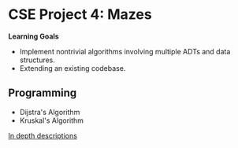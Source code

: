 # CSE Project 4: Mazes

**Learning Goals**
- Implement nontrivial algorithms involving multiple ADTs and data structures.
- Extending an existing codebase.

## Programming
- Dijstra's Algorithm
- Kruskal's Algorithm

[In depth descriptions](https://courses.cs.washington.edu/courses/cse373/20au/projects/mazes/)
